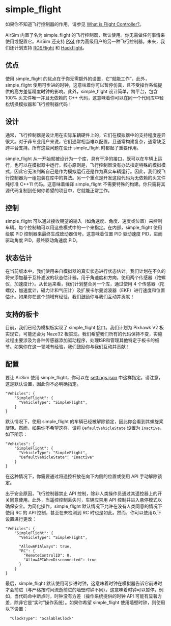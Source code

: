 # simple_flight

如果你不知道飞行控制器的作用，请参见 [What is Flight Controller?](flight_controller.md)。

AirSim 内置了名为 simple_flight 的飞行控制器，默认使用。你无需做任何事情来使用或配置它。AirSim 还支持 [PX4](px4_setup.md) 作为高级用户的另一种飞行控制器。未来，我们还计划支持 [ROSFlight](https://rosflight.org/) 和 [Hackflight](https://github.com/simondlevy/hackflight)。

## 优点

使用 simple_flight 的优点在于你无需额外的设置，它“就能工作”。此外，simple_flight 使用可步进的时钟，这意味着你可以暂停仿真，且不受操作系统提供的高方差低精度时钟的影响。此外，simple_flight 设计简单，跨平台，包含 100% 头文件唯一并且无依赖的 C++ 代码，这意味着你可以在同一个代码库中轻松切换模拟器和飞行控制器代码！

## 设计

通常，飞行控制器是设计用在实际车辆硬件上的，它们在模拟器中的支持程度差异很大。对于非专业用户来说，它们通常相当难以配置，且通常构建复杂，通常缺乏跨平台支持。所有这些问题在设计 simple_flight 时都起了重要作用。

simple_flight 从一开始就被设计为一个库，具有干净的接口，既可以在车辆上运行，也可以在模拟器中运行。核心原则是，飞行控制器没有办法指定特殊的模拟模式，因此它无法判断自己是作为模拟运行还是作为真实车辆运行。因此，我们视飞行控制器为一组包装在库中的算法。另一个重点是开发这段代码为无依赖的头文件纯标准 C++11 代码。这意味着编译 simple_flight 不需要特殊的构建。你只需将其源代码复制到任何你希望的项目中，它就能正常工作。

## 控制

simple_flight 可以通过接收期望的输入（如角速度、角度、速度或位置）来控制车辆。每个控制轴可以用这些模式中的一个来指定。在内部，simple_flight 使用级联 PID 控制器来最终生成致动器信号。这意味着位置 PID 驱动速度 PID，进而驱动角度 PID，最终驱动角速度 PID。

## 状态估计

在当前版本中，我们使用来自模拟器的真实状态进行状态估计。我们计划在不久的将来添加基于互补滤波的状态估计器，用于角速度和方向，使用两个传感器（陀螺仪，加速度计）。从长远来看，我们计划整合另一个库，通过使用 4 个传感器（陀螺仪，加速度计，磁力计和气压计）及扩展卡尔曼滤波器（EKF）进行速度和位置估计。如果你在这个领域有经验，我们鼓励你与我们互动并贡献！

## 支持的板卡

目前，我们已经为模拟板实现了 simple_flight 接口。我们计划为 Pixhawk V2 板实现它，可能还会为 Naze32 板实现。我们希望我们所有的代码保持不变，实施过程主要涉及为各种传感器添加驱动程序，处理ISR和管理其他特定于板卡的细节。如果你在这一领域有经验，我们鼓励你与我们互动并贡献！

## 配置

要让 AirSim 使用 simple_flight，你可以在 [settings.json](settings.md) 中这样指定。请注意，这是默认设置，因此你不必明确指定。

```
"Vehicles": {
    "SimpleFlight": {
      "VehicleType": "SimpleFlight",
    }
}
```

默认情况下，使用 simple_flight 的车辆已经被解除锁定，因此你会看到其螺旋桨旋转。然而，如果你不希望这样，请将 `DefaultVehicleState` 设置为 `Inactive`，如下所示：

```
"Vehicles": {
    "SimpleFlight": {
      "VehicleType": "SimpleFlight",
      "DefaultVehicleState": "Inactive"
    }
}
```

在这种情况下，你需要通过将遥控杆放在向下内侧的位置或使用 API 手动解除锁定。

出于安全原因，飞行控制器禁止 API 控制，除非人类操作员通过其遥控器上的开关同意使用。此外，当遥控控制丢失时，车辆应禁用 API 控制并进入悬停模式以确保安全。为简化操作，simple_flight 默认情况下允许在没有人类同意的情况下使用 RC 的 API 控制，甚至在未检测到 RC 时也是如此。然而，你可以使用以下设置进行更改：

```
"Vehicles": {
    "SimpleFlight": {
      "VehicleType": "SimpleFlight",

      "AllowAPIAlways": true,
      "RC": {
        "RemoteControlID": 0,      
        "AllowAPIWhenDisconnected": true
      }
    }
}
```

最后，simple_flight 默认使用可步进时钟，这意味着时钟在模拟器告诉它前进时才会前进（与严格按时间流逝前进的墙壁时钟不同）。这意味着时钟可以暂停，例如，当代码命中断点时，时钟没有方差（操作系统提供的时钟 API 可能有显著方差，除非它是“实时”操作系统）。如果你希望 simple_flight 使用墙壁时钟，则使用以下设置：

```
  "ClockType": "ScalableClock"
```